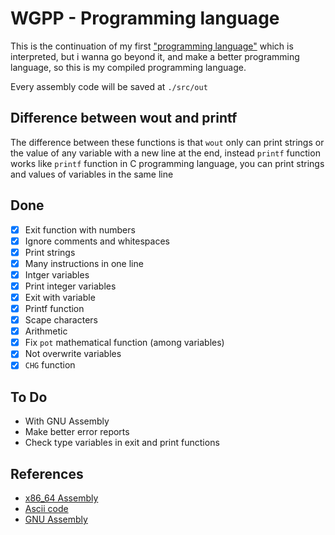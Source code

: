 # WGPP - Programming language

This is the continuation of my first ["programming language"](https://github.com/jdpmm/wgdi) which is interpreted, but i wanna go beyond it, and make a better programming language, so this is my compiled programming language.

Every assembly code will be saved at `./src/out`

## Difference between wout and printf

The difference between these functions is that `wout` only can print strings or the value of any variable with a new line at the end, instead `printf` function works like `printf` function in C programming language, you can print strings and values of variables in the same line

## Done
* [x] Exit function with numbers
* [x] Ignore comments and whitespaces
* [x] Print strings
* [x] Many instructions in one line
* [x] Intger variables
* [x] Print integer variables
* [x] Exit with variable
* [x] Printf function
* [x] Scape characters
* [x] Arithmetic
* [x] Fix `pot` mathematical function (among variables)
* [x] Not overwrite variables
* [x] `CHG` function

## To Do
* With GNU Assembly
* Make better error reports
* Check type variables in exit and print functions

## References
* [x86_64 Assembly](https://en.wikipedia.org/wiki/X86_assembly_language)
* [Ascii code](https://elcodigoascii.com.ar/)
* [GNU Assembly](https://es.wikipedia.org/wiki/GNU_Assembler)
